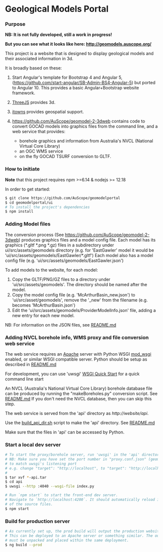 # Geological Models Portal  


### Purpose

**NB: It is not fully developed, still a work in progress!**

**But you can see what it looks like here: http://geomodels.auscope.org/**

This project is a website that is designed to display geological models and their associated information in 3d.

It is broadly based on these:

1. Start Angular's template for Bootstrap 4 and Angular 5, (https://github.com/start-angular/SB-Admin-BS4-Angular-5) but ported to Angular 10. This provides a basic Angular+Bootstrap website framework.

2. [ThreeJS](https://threejs.org/) provides 3d.

3. [itowns](http://www.itowns-project.org/) provides geospatial support.

4. <https://github.com/AuScope/geomodel-2-3dweb> contains code to convert GOCAD models into graphics files from the command line, and a web service that provides:
     * borehole graphics and information from Australia's NVCL (National Virtual Core Library)
     * an OGC WMS service
     * on the fly GOCAD TSURF conversion to GLTF.

### How to initiate
**Note** that this project requires npm >=6.14 & nodejs >= 12.18

In order to get started:
```bash
$ git clone https://github.com/AuScope/geomodelportal
$ cd geomodelportal/ui
# To install the project's dependencies
$ npm install
```

### Adding Model files
The conversion process (See <https://github.com/AuScope/geomodel-2-3dweb>) produces graphics 
files and a model config file.
Each model has its graphics (\*.gltf \*.png \*.gz) files in a subdirectory under ui/src/assets/geomodels
directory (e.g. for 'EastGawler' model it would be 'ui/src/assets/geomodels/EastGawler/\*.gltf')
Each model also has a model config file (e.g. 'ui/src/assets/geomodels/EastGawler.json')

To add models to the website, for each model:
1. Copy the GLTF/PNG/GZ files to a directory under 'ui/src/assets/geomodels'. The directory should be
named after the model.
2. Copy the model config file (e.g. 'McArthurBasin_new.json') to 'ui/src/asset/geomodels', remove
the '_new' from the filename (e.g. becomes  'McArthurBasin.json')
3. Edit the 'ui/src/assets/geomodels/ProviderModelInfo.json' file, adding a new entry for each new model.

NB: For information on the JSON files, see [README.md](ui/src/assets/geomodels/README.md)

### Adding NVCL borehole info, WMS proxy and file conversion web service

The web service requires an [Apache](https://httpd.apache.org/) server with Python WSGI [mod_wsgi](https://modwsgi.readthedocs.io/en/develop/) enabled, or similar WSGI compatible server. 
Python should be setup as described in [README.md](https://github.com/AuScope/geomodel-2-3dweb/blob/master/README.md)

For development, you can use 'uwsgi' [WSGI Quick Start](https://uwsgi-docs.readthedocs.io/en/latest/WSGIquickstart.html) for a quick command line start

An NVCL (Australia's National Virtual Core Library) borehole database file can be produced by running the "makeBoreholes.py" conversion script. See [README.md](https://github.com/AuScope/geomodel-2-3dweb/blob/master/scripts/README.md) If you don't need the NVCL database, then you can skip this step.

The web service is served from the 'api' directory as _http://website/api_.

Use the [build_api_dir.sh](https://github.com/AuScope/geomodel-2-3dweb/blob/master/scripts/build_api_dir.sh) script to make the 'api' directory. See [README.md](https://github.com/AuScope/geomodel-2-3dweb/blob/master/scripts/README.md)

Make sure that the files in 'api' can be accessed by Python.
 

### Start a local dev server
```bash
# To start the proxy/borehole server, run 'uwsgi' in the 'api' directory created using 'build_api_dir.sh'
# NB: Make sure you have set the port number in "proxy.conf.json" (geomodelportal/ui/proxy.conf.json)
# to match uwsgi's listening port
# e.g. change "target": "http://localhost", to "target": "http://localhost:4040",
#
$ tar xvf *-api.tar
$ cd api
$ uwsgi --http :4040 --wsgi-file index.py
```

```bash
# Run `npm start` to start the front-end dev server.
# Navigate to `http://localhost:4200`. It should automatically reload if you change any 
# of the source files.
$ npm start
```

### Build for production server
```bash
# As currently set up, the prod build will output the production website files to `dist` directory
# This can be deployed to an Apache server or something similar. The output of the 'build_api_dir.sh' 
# must be unpacked and placed within the same deployment.
$ ng build --prod
```


